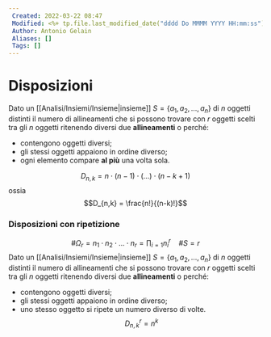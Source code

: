 ```yaml
---
 Created: 2022-03-22 08:47
 Modified: <%+ tp.file.last_modified_date("dddd Do MMMM YYYY HH:mm:ss") %>
 Author: Antonio Gelain
 Aliases: []
 Tags: []
---
```


# Disposizioni

Dato un [[Analisi/Insiemi/Insieme|insieme]] $S = \{ a_1, a_2, ..., a_n \}$ di $n$ oggetti distinti il numero di allineamenti che si possono trovare con $r$ oggetti scelti tra gli $n$ oggetti ritenendo diversi due **allineamenti** o perché:
- contengono oggetti diversi;
- gli stessi oggetti appaiono in ordine diverso;
- ogni elemento compare **al più** una volta sola.

$$D_{n,k} = n \cdot (n-1) \cdot (...) \cdot (n - k + 1)$$
ossia
$$D_{n,k} = \frac{n!}{(n-k)!}$$

### Disposizioni con ripetizione
$$\#\Omega_r = n_1 \cdot n_2 \cdot ... \cdot n_r = \prod_{i=1} n_i^r\ \ \ \ \#S = r$$
Dato un [[Analisi/Insiemi/Insieme|insieme]] $S = \{ a_1, a_2, ..., a_n \}$ di $n$ oggetti distinti il numero di allineamenti che si possono trovare con $r$ oggetti scelti tra gli $n$ oggetti ritenendo diversi due **allineamenti** o perché:
- contengono oggetti diversi;
- gli stessi oggetti appaiono in ordine diverso;
- uno stesso oggetto si ripete un numero diverso di volte.
$$D_{n, k}^r = n^k$$

